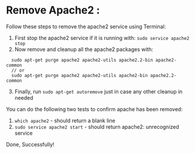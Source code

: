 # Remove Apache2 :

Follow these steps to remove the apache2 service using Terminal:

1. First stop the apache2 service if it is running with: `sudo service apache2 stop`
2. Now remove and cleanup all the apache2 packages with:
```
  sudo apt-get purge apache2 apache2-utils apache2.2-bin apache2-common
  // or 
  sudo apt-get purge apache2 apache2-utils apache2-bin apache2.2-common
```
3. Finally, run `sudo apt-get autoremove` just in case any other cleanup in needed

You can do the following two tests to confirm apache has been removed:
1. `which apache2` - should return a blank line
2. `sudo service apache2 start` - should return apache2: unrecognized service

Done, Successfully!
